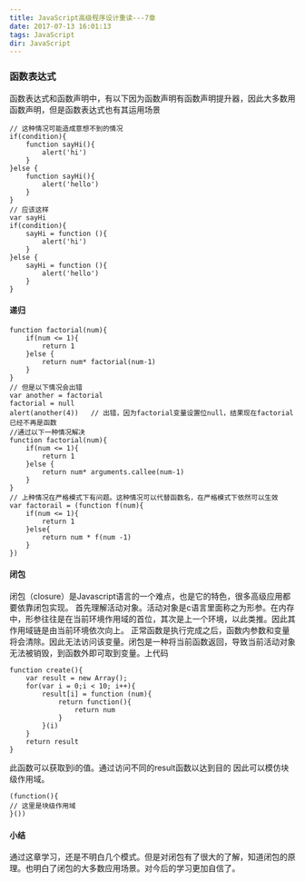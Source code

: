```yaml
---
title: JavaScript高级程序设计重读---7章
date: 2017-07-13 16:01:13
tags: JavaScript
dir: JavaScript
---
```

### 函数表达式
函数表达式和函数声明中，有以下因为函数声明有函数声明提升器，因此大多数用函数声明，但是函数表达式也有其运用场景
```
// 这种情况可能造成意想不到的情况
if(condition){
    function sayHi(){
        alert('hi')
    }
}else {
    function sayHi(){
        alert('hello')
    }
}
// 应该这样
var sayHi
if(condition){
    sayHi = function (){
        alert('hi')
    }
}else {
    sayHi = function (){
        alert('hello')
    }
}

```
#### 递归
```
function factorial(num){
    if(num <= 1){        
        return 1
    }else {
        return num* factorial(num-1)
    }
}
// 但是以下情况会出错
var another = factorial
factorial = null
alert(another(4))   // 出错，因为factorial变量设置位null，结果现在factorial已经不再是函数
//通过以下一种情况解决
function factorial(num){
    if(num <= 1){        
        return 1
    }else {
        return num* arguments.callee(num-1)
    }
}
// 上种情况在严格模式下有问题。这种情况可以代替函数名，在严格模式下依然可以生效
var factorail = (function f(num){
    if(num <= 1){
        return 1
    }else{
        return num * f(num -1)
    }
})
```
#### 闭包
闭包（closure）是Javascript语言的一个难点，也是它的特色，很多高级应用都要依靠闭包实现。
首先理解活动对象。活动对象是c语言里面称之为形参。在内存中，形参往往是在当前环境作用域的首位，其次是上一个环境，以此类推。因此其作用域链是由当前环境依次向上。
正常函数是执行完成之后，函数内参数和变量将会清除。因此无法访问该变量。闭包是一种将当前函数返回，导致当前活动对象无法被销毁，到函数外即可取到变量。上代码
```
function create(){
    var result = new Array();
    for(var i = 0;i < 10; i++){
        result[i] = function (num){
            return function(){
                return num
            }
        }(i)
    }
    return result
}
```
此函数可以获取到i的值。通过访问不同的result函数以达到目的
因此可以模仿块级作用域。
```
(function(){
// 这里是块级作用域
}())
```
#### 小结
通过这章学习，还是不明白几个模式。但是对闭包有了很大的了解，知道闭包的原理。也明白了闭包的大多数应用场景。对今后的学习更加自信了。